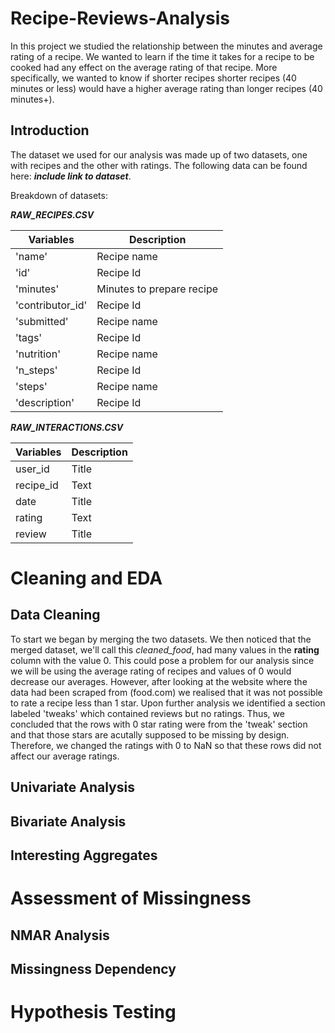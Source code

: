 # Recipe-Reviews-Analysis
In this project we studied the relationship between the minutes and average rating of a recipe. We wanted to learn if the time it takes for a recipe to be cooked had any effect on the average rating of that recipe. More specifically, we wanted to know if shorter recipes shorter recipes (40 minutes or less) would have a higher average rating than longer recipes (40 minutes+). 

## Introduction 
The dataset we used for our analysis was made up of two datasets, one with recipes and the other with ratings. The following data can be found here: ***include link to dataset***. 

Breakdown of datasets:

***RAW_RECIPES.CSV***
  
| Variables | Description |
| ----------- | ----------- |
| 'name' | Recipe name |
| 'id' | Recipe Id |
| 'minutes' | Minutes to prepare recipe |
|'contributor_id' | Recipe Id |
| 'submitted' | Recipe name |
| 'tags' | Recipe Id |
| 'nutrition' | Recipe name |
| 'n_steps' | Recipe Id |
| 'steps' | Recipe name |
| 'description' | Recipe Id |

 ***RAW_INTERACTIONS.CSV***
  
| Variables | Description |
| ----------- | ----------- |
| user_id | Title |
| recipe_id | Text |
| date | Title |
| rating | Text |
| review | Title |

# Cleaning and EDA 
  
## Data Cleaning
To start we began by merging the two datasets. We then noticed that the merged dataset, we'll call this *cleaned_food*, had many values in the **rating** column with the value 0. This could pose a problem for our analysis since we will be using the average rating of recipes and values of 0 would decrease our averages. However, after looking at the website where the data had been scraped from (food.com) we realised that it was not possible to rate a recipe less than 1 star. Upon further analysis we identified a section labeled 'tweaks' which contained reviews but no ratings. Thus, we concluded that the rows with 0 star rating were from the 'tweak' section and that those stars are acutally supposed to be missing by design. Therefore, we changed the ratings with 0 to NaN so that these rows did not affect our average ratings. 
  

## Univariate Analysis

## Bivariate Analysis

## Interesting Aggregates

# Assessment of Missingness 

## NMAR Analysis

## Missingness Dependency

# Hypothesis Testing

